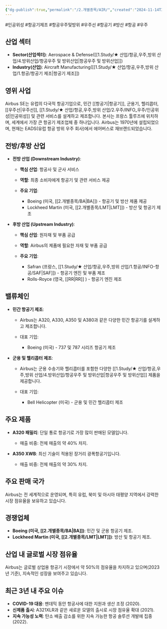 ```yaml
---
{"dg-publish":true,"permalink":"/2.개별종목/AIR/","created":"2024-11-14T20:54:50.396+09:00","updated":"2025-07-29T21:37:04.270+09:00"}
---
```


#인공위성 #항공기제조 #항공우주및방위 #우주선 #항공기 #방산 #항공 #우주 

## 산업 섹터

- **Sector(산업섹터)**: Aerospace & Defense([[1.Study/★ 산업/항공,우주,방위 산업/4.방위산업/항공우주 및 방위산업\|항공우주 및 방위산업]])
- **Industry(산업)**: Aircraft Manufacturing([[1.Study/★ 산업/항공,우주,방위 산업/1.항공/항공기 제조\|항공기 제조]])

## 영위 사업

Airbus SE는 유럽의 다국적 항공기업으로, 민간 [[항공기\|항공기]], 군용기, 헬리콥터, [[우주선\|우주선]], [[1.Study/★ 산업/항공,우주,방위 산업/2.우주/INFO_우주/인공위성\|인공위성]] 및 관련 서비스를 설계하고 제조합니다. 본사는 프랑스 툴루즈에 위치하며, 세계에서 가장 큰 항공기 제조업체 중 하나입니다. Airbus는 1970년에 설립되었으며, 현재는 EADS(유럽 항공 방위 우주 회사)에서 에어버스로 재브랜드되었습니다.

## 전방/후방 산업

- **전방 산업 (Downstream Industry)**:
    
    - **핵심 산업**: 항공사 및 군사 서비스
    - **역할**: 최종 소비자에게 항공기 및 관련 서비스 제공
    - **주요 기업**:
        
        - Boeing (미국, [[2.개별종목/BA\|BA]]) - 항공기 및 방산 제품 제공
        - Lockheed Martin (미국, [[2.개별종목/LMT\|LMT]]) - 방산 및 항공기 제조
        
    
- **후방 산업 (Upstream Industry)**:
    
    - **핵심 산업**: 원자재 및 부품 공급
    - **역할**: Airbus의 제품에 필요한 자재 및 부품 공급
    - **주요 기업**:
        
        - Safran (프랑스, [[1.Study/★ 산업/항공,우주,방위 산업/1.항공/INFO-항공/SAF\|SAF]]) - 항공기 엔진 및 부품 제조
        - Rolls-Royce (영국, [[RR\|RR]] ) - 항공기 엔진 제조
        
    

## 밸류체인

- **민간 항공기 제조**:
    
    - Airbus는 A320, A330, A350 및 A380과 같은 다양한 민간 항공기를 설계하고 제조합니다.
    - 대표 기업:
        
        - Boeing (미국) - 737 및 787 시리즈 항공기 제조
        
    
- **군용 및 헬리콥터 제조**:
    
    - Airbus는 군용 수송기와 헬리콥터를 포함한 다양한 [[1.Study/★ 산업/항공,우주,방위 산업/4.방위산업/항공우주 및 방위산업\|항공우주 및 방위산업]] 제품을 제공합니다.
    - 대표 기업:
        
        - Bell Helicopter (미국) - 군용 및 민간 헬리콥터 제조
        
    

## 주요 제품

- **A320 패밀리**: 단일 통로 항공기로 가장 많이 판매된 모델입니다.
    
    - 매출 비중: 전체 매출의 약 40% 차지.
    
- **A350 XWB**: 최신 기술이 적용된 장거리 광폭항공기입니다.
    
    - 매출 비중: 전체 매출의 약 30% 차지.
    

## 주요 판매 국가

Airbus는 전 세계적으로 운영되며, 특히 유럽, 북미 및 아시아 태평양 지역에서 강력한 시장 점유율을 보유하고 있습니다.

## 경쟁업체

- **Boeing (미국, [[2.개별종목/BA\|BA]])**: 민간 및 군용 항공기 제조.
- **Lockheed Martin (미국, [[2.개별종목/LMT\|LMT]])**: 방산 및 항공기 제조.

## 산업 내 글로벌 시장 점유율

Airbus는 글로벌 상업용 항공기 시장에서 약 50%의 점유율을 차지하고 있으며(2023년 기준), 지속적인 성장을 보여주고 있습니다.

## 최근 3년 내 주요 이슈

- **COVID-19 대응**: 팬데믹 동안 항공사에 대한 지원과 생산 조정 (2020).
- **신제품 출시**: A321XLR과 같은 새로운 모델의 출시로 시장 점유율 확대 (2021).
- **지속 가능성 노력**: 탄소 배출 감소를 위한 지속 가능한 항공 솔루션 개발에 집중 (2022).